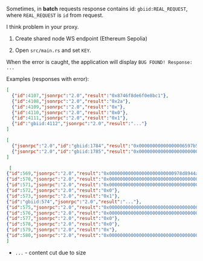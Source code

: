 Sometimes, in **batch** requests response contains id: `gbiid:REAL_REQUEST`, where `REAL_REQUEST` is `id` from request.

I think problem in your proxy.

1. Create shared node WS endpoint (Ethereum Sepolia)

2. Open `src/main.rs` and set `KEY`.

When the error is caught, the application will display `BUG FOUND! Response: ...`

Examples (responses with error):

```json
[
  {"id":4107,"jsonrpc":"2.0","result":"0x8746f8de6f0e8bc1"},
  {"id":4108,"jsonrpc":"2.0","result":"0x2a"},
  {"id":4109,"jsonrpc":"2.0","result":"0x"},
  {"id":4110,"jsonrpc":"2.0","result":"0x0"},
  {"id":4111,"jsonrpc":"2.0","result":"0x1"},
  {"id":"gbiid:4112","jsonrpc":"2.0","result":"..."}
]
```

```json
[
  {"jsonrpc":"2.0","id":"gbiid:1784","result":"0x00000000000000006597b52c0000000000000000000000000000000000000001"},
  {"jsonrpc":"2.0","id":"gbiid:1785","result":"0x000000000000000000000000000000000000000000000044a1478471cc880000"}
]
```

```json
 [
{"id":569,"jsonrpc":"2.0","result":"0x000000000000000000000000978d8944a2a6e0e988761b31bfdf8ef873f526f4"},
{"id":570,"jsonrpc":"2.0","result":"0x0000000000000000000000000000000000000000000000000000000000000000"},
{"id":571,"jsonrpc":"2.0","result":"0x0000000000000000000000000000000000000000000000000000000000000000"},
{"id":572,"jsonrpc":"2.0","result":"0x0"},
{"id":573,"jsonrpc":"2.0","result":"0x1"},
{"id":"gbiid:574","jsonrpc":"2.0","result":"..."},
{"id":575,"jsonrpc":"2.0","result":"0x00000000000000000000000000000000000000000000f182d76dfe4a8f9e813f"},
{"id":576,"jsonrpc":"2.0","result":"0x00000000000000000000000000000000000000000003f0736acec40078ee0eac"},
{"id":577,"jsonrpc":"2.0","result":"0x0"},
{"id":578,"jsonrpc":"2.0","result":"0x0"},
{"id":579,"jsonrpc":"2.0","result":"0x"},
{"id":580,"jsonrpc":"2.0","result":"0x0000000000000000000000000000000000000000000000000000000000000001"}
]
```

* `...` - content cut due to size

